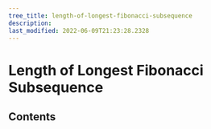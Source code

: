 ```yaml
---
tree_title: length-of-longest-fibonacci-subsequence
description: 
last_modified: 2022-06-09T21:23:28.2328
---
```


# Length of Longest Fibonacci Subsequence

## Contents
